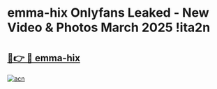 # emma-hix Onlyfans Leaked - New Video & Photos March 2025 !ita2n

# <h2><a href="https://2r3lyj.iuczelnia.edu.pl?title=emma-hix&ref=ita2n">🔗👉 🔴 emma-hix</a></h2>

[![acn](https://github.com/user-attachments/assets/0f9c940e-d8b0-45ae-aac7-cd30a18b3e1c)](https://2r3lyj.iuczelnia.edu.pl?title=emma-hix&ref=ita2n)

